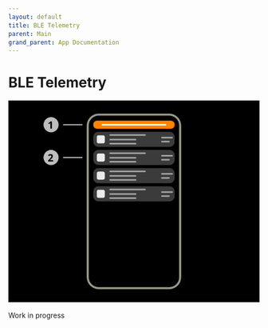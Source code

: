 ```yaml
---
layout: default
title: BLE Telemetry
parent: Main
grand_parent: App Documentation
---
```


# BLE Telemetry

![BLE Telemetry Scheme](../images/main_northbound_data.svg)

Work in progress
